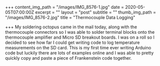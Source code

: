 +++
content_img_path = "/images/IMG_8576-1.jpg"
date = 2020-05-05T07:00:00Z
excerpt = ""
layout = "post"
subtitle = ""
thumb_img_path = "/images/IMG_8576-2.jpg"
title = "Thermocouple Data Logging"

+++
My soldering octopus came in the mail today, along with the thermocouple connectors so I was able to solder terminal blocks onto the thermocouple amplifier and Micro SD breakout boards. I was on a roll so I decided to see how far I could get writing code to log temperature measurements on the SD card. This is my first time ever writing Arduino code but luckily there are lots of examples online and I was able to pretty quickly copy and paste a piece of Frankenstein code together. 